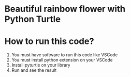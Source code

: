 # Beautiful rainbow flower with Python Turtle
# How to run this code?
1. You must have software to run this code like VSCode
2. You must install python extension on your VSCode
3. Install pyturtle on your library
4. Run and see the result
